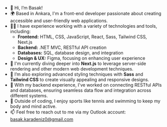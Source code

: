 - 👋 Hi, I’m Basak!
- 🌍 Based in Ankara, I'm a front-end developer passionate about creating accessible and user-friendly web applications.
- 👨‍💻 I have experience working with a variety of technologies and tools, including:
  - **Frontend:** HTML, CSS, JavaScript, React, Sass, Tailwind CSS, Next.js
  - **Backend:** .NET MVC, RESTful API creation
  - **Databases:** SQL, database design, and integration
  - **Design & UX:** Figma, focusing on enhancing user experience
- 🚀 I'm currently diving deeper into **Next.js** to leverage server-side rendering and other modern web development techniques.
- 🎨 I’m also exploring advanced styling techniques with **Sass** and **Tailwind CSS** to create visually appealing and responsive designs.
- 🔧 With my backend experience, I've worked on connecting RESTful APIs and databases, ensuring seamless data flow and integration across different systems.
- 🎾 Outside of coding, I enjoy sports like tennis and swimming to keep my body and mind active.
- 📫 Feel free to reach out to me via my Outlook account: basak.karadeniz0@gmail.com

<!---
basakrdnz/basakrdnz is a ✨ special ✨ repository because its `README.md` (this file) appears on your GitHub profile.
You can click the Preview link to take a look at your changes.
--->
